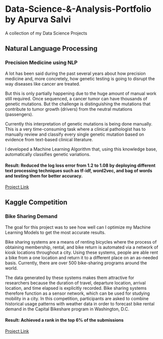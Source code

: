 # Data-Science-&-Analysis-Portfolio by Apurva Salvi

A collection of my Data Science Projects

## Natural Language Processing

### Precision Medicine using NLP

A lot has been said during the past several years about how precision medicine and, more concretely, how genetic testing is going to disrupt the way diseases like cancer are treated.

But this is only partially happening due to the huge amount of manual work still required. Once sequenced, a cancer tumor can have thousands of genetic mutations. But the challenge is distinguishing the mutations that contribute to tumor growth (drivers) from the neutral mutations (passengers).

Currently this interpretation of genetic mutations is being done manually. This is a very time-consuming task where a clinical pathologist has to manually review and classify every single genetic mutation based on evidence from text-based clinical literature.

I developed a Machine Learning Algorithm that, using this knowledge base, automatically classifies genetic variations. 

#### Result: Reduced the log loss error from 1.2 to 1.08 by deploying different text processing techniques such as tf-idf, word2vec, and bag of words and testing them for better accuracy.

[Project Link](https://github.com/ApurvaSalvi/Detecting-Cancer-using-NLP/blob/master/Precision_Medicine.ipynb)

## Kaggle Competition

### Bike Sharing Demand

The goal for this project was to see how well can I optimize my Machine Learning Models to get the most accurate results.

Bike sharing systems are a means of renting bicycles where the process of obtaining membership, rental, and bike return is automated via a network of kiosk locations throughout a city. Using these systems, people are able rent a bike from a one location and return it to a different place on an as-needed basis. Currently, there are over 500 bike-sharing programs around the world.

The data generated by these systems makes them attractive for researchers because the duration of travel, departure location, arrival location, and time elapsed is explicitly recorded. Bike sharing systems therefore function as a sensor network, which can be used for studying mobility in a city. In this competition, participants are asked to combine historical usage patterns with weather data in order to forecast bike rental demand in the Capital Bikeshare program in Washington, D.C.

#### Result: Achieved a rank in the top 6% of the submissions

[Project Link](https://github.com/ApurvaSalvi/Bike-Sharing-Demand/blob/master/Bike%20Sharing%20Demand.ipynb)
